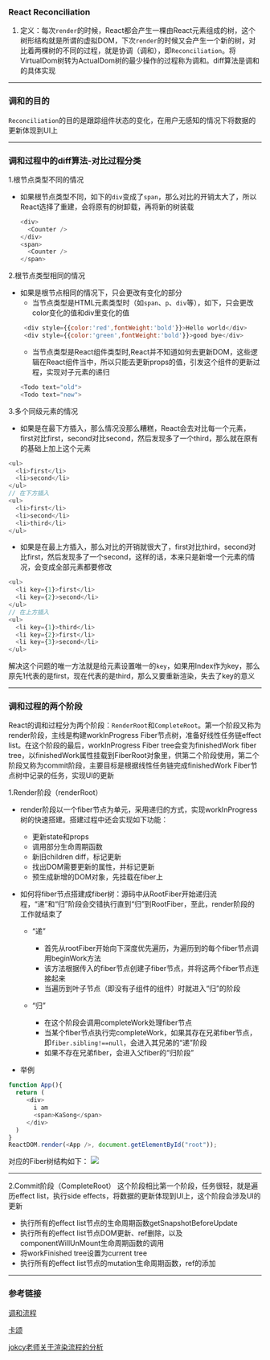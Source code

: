 ### React Reconciliation
1. 定义：每次`render`的时候，React都会产生一棵由React元素组成的树，这个树形结构就是所谓的虚拟DOM，下次`render`的时候又会产生一个新的树，对比着两棵树的不同的过程，就是协调（调和），即`Reconciliation`。将VirtualDom树转为ActualDom树的最少操作的过程称为调和。diff算法是调和的具体实现

---

### 调和的目的
`Reconciliation`的目的是跟踪组件状态的变化，在用户无感知的情况下将数据的更新体现到UI上

---

### 调和过程中的diff算法-对比过程分类
1.根节点类型不同的情况
+ 如果根节点类型不同，如下的`div`变成了`span`，那么对比的开销太大了，所以React选择了重建，会将原有的树卸载，再将新的树装载
  ```javascript
  <div>
    <Counter />
  </div>
  <span>
    <Counter />
  </span>
  ```

2.根节点类型相同的情况
+ 如果是根节点相同的情况下，只会更改有变化的部分 
  + 当节点类型是HTML元素类型时（如`span`、`p`、`div`等），如下，只会更改color变化的值和div里变化的值
  ```javascript
   <div style={{color:'red',fontWeight:'bold'}}>Hello world</div>
   <div style={{color:'green',fontWeight:'bold'}}>good bye</div>
  ```
  + 当节点类型是React组件类型时,React并不知道如何去更新DOM，这些逻辑在React组件当中，所以只能去更新props的值，引发这个组件的更新过程，实现对子元素的递归
  ```javascript
  <Todo text="old">
  <Todo text="new">
  ```

3.多个同级元素的情况
+ 如果是在最下方插入，那么情况没那么糟糕，React会去对比每一个元素，first对比first，second对比second，然后发现多了一个third，那么就在原有的基础上加上这个元素
```javascript
<ul>
  <li>first</li>
  <li>second</li>
</ul>
// 在下方插入
<ul>
  <li>first</li>
  <li>second</li>
  <li>third</li>
</ul>
```

+ 如果是在最上方插入，那么对比的开销就很大了，first对比third，second对比first，然后发现多了一个second，这样的话，本来只是新增一个元素的情况，会变成全部元素都要修改
```javascript
<ul>
  <li key={1}>first</li>
  <li key={2}>second</li>
</ul>
// 在上方插入
<ul>
  <li key={1}>third</li>
  <li key={2}>first</li>
  <li key={3}>second</li>
</ul>
```
解决这个问题的唯一方法就是给元素设置唯一的`key`，如果用Index作为key，那么原先1代表的是first，现在代表的是third，那么又要重新渲染，失去了key的意义

---

### 调和过程的两个阶段
React的调和过程分为两个阶段：`RenderRoot`和`CompleteRoot`。第一个阶段又称为render阶段，主线是构建workInProgress Fiber节点树，准备好线性任务链effect list。在这个阶段的最后，workInProgress Fiber tree会变为finishedWork fiber tree，以finishedWork属性挂载到FiberRoot对象里，供第二个阶段使用，第二个阶段又称为commit阶段，主要目标是根据线性任务链完成finishedWork Fiber节点树中记录的任务，实现UI的更新

1.Render阶段（renderRoot）
+ render阶段以一个fiber节点为单元，采用递归的方式，实现workInProgress树的快速搭建。搭建过程中还会实现如下功能：
  + 更新state和props
  + 调用部分生命周期函数
  + 新旧children diff，标记更新
  + 找出DOM需要更新的属性，并标记更新
  + 预生成新增的DOM对象，先挂载在fiber上

+ 如何将fiber节点搭建成fiber树：源码中从RootFiber开始递归流程，“递”和“归”阶段会交错执行直到“归”到RootFiber，至此，render阶段的工作就结束了
  + “递”
    + 首先从rootFiber开始向下深度优先遍历，为遍历到的每个fiber节点调用beginWork方法
    + 该方法根据传入的fiber节点创建子fiber节点，并将这两个fiber节点连接起来
    + 当遍历到叶子节点（即没有子组件的组件）时就进入“归”的阶段

  + “归”
    + 在这个阶段会调用completeWork处理fiber节点
    + 当某个fiber节点执行完completeWork，如果其存在兄弟fiber节点，即`fiber.sibling!==null`，会进入其兄弟的“递”阶段
    + 如果不存在兄弟fiber，会进入父fiber的“归阶段”

+ 举例
```javascript
function App(){
  return (
     <div>
       i am
       <span>KaSong</span>
     </div> 
  )  
}
ReactDOM.render(<App />, document.getElementById("root"));
```

对应的Fiber树结构如下：
![](https://raw.githubusercontent.com/superwtt/MyFileRepository/main/image/React/fiber树.png)

---

2.Commit阶段（CompleteRoot）
这个阶段相比第一个阶段，任务很轻，就是遍历effect list，执行side effects，将数据的更新体现到UI上，这个阶段会涉及UI的更新
+ 执行所有的effect list节点的生命周期函数getSnapshotBeforeUpdate
+ 执行所有的effect list节点DOM更新、ref删除，以及componentWillUnMount生命周期函数的调用
+ 将workFinished tree设置为current tree
+ 执行所有的effect list节点的mutation生命周期函数，ref的添加


---
### 参考链接
[调和流程](https://blog.csdn.net/hupian1989/article/details/102617165)

[卡颂](https://react.iamkasong.com/process/beginWork.html#effecttag)

[jokcy老师关于渲染流程的分析](https://react.jokcy.me/book/commit-phase/host-effects/CommitWork.html)

